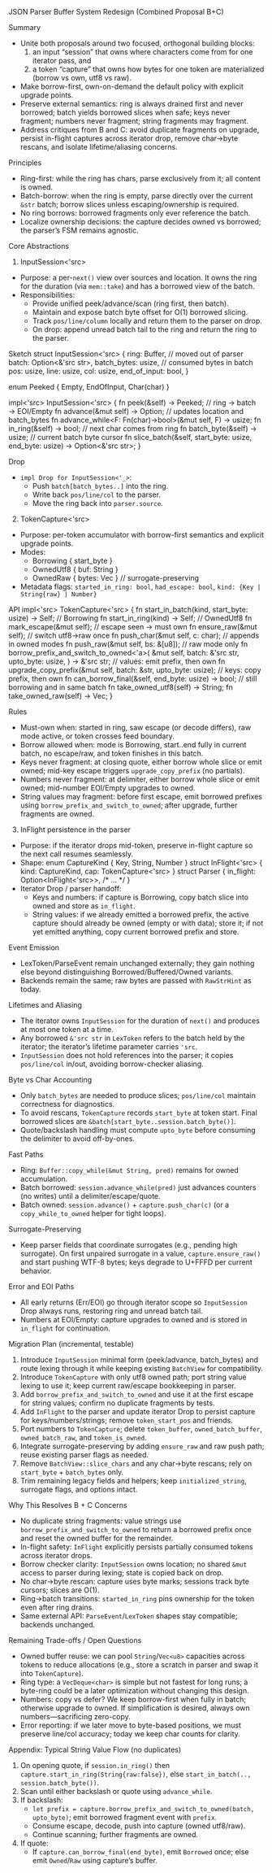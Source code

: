 JSON Parser Buffer System Redesign (Combined Proposal B+C)

Summary
- Unite both proposals around two focused, orthogonal building blocks:
  1) an input “session” that owns where characters come from for one iterator pass, and
  2) a token “capture” that owns how bytes for one token are materialized (borrow vs own, utf8 vs raw).
- Make borrow-first, own-on-demand the default policy with explicit upgrade points.
- Preserve external semantics: ring is always drained first and never borrowed; batch yields borrowed slices when safe; keys never fragment; numbers never fragment; string fragments may fragment.
- Address critiques from B and C: avoid duplicate fragments on upgrade, persist in-flight captures across iterator drop, remove char→byte rescans, and isolate lifetime/aliasing concerns.

Principles
- Ring-first: while the ring has chars, parse exclusively from it; all content is owned.
- Batch-borrow: when the ring is empty, parse directly over the current `&str` batch; borrow slices unless escaping/ownership is required.
- No ring borrows: borrowed fragments only ever reference the batch.
- Localize ownership decisions: the capture decides owned vs borrowed; the parser’s FSM remains agnostic.

Core Abstractions

1) InputSession<'src>
- Purpose: a per-`next()` view over sources and location. It owns the ring for the duration (via `mem::take`) and has a borrowed view of the batch.
- Responsibilities:
  - Provide unified peek/advance/scan (ring first, then batch).
  - Maintain and expose batch byte offset for O(1) borrowed slicing.
  - Track `pos/line/column` locally and return them to the parser on drop.
  - On drop: append unread batch tail to the ring and return the ring to the parser.

Sketch
  struct InputSession<'src> {
    ring: Buffer,                // moved out of parser
    batch: Option<&'src str>,
    batch_bytes: usize,          // consumed bytes in batch
    pos: usize, line: usize, col: usize,
    end_of_input: bool,
  }

  enum Peeked { Empty, EndOfInput, Char(char) }

  impl<'src> InputSession<'src> {
    fn peek(&self) -> Peeked;                            // ring → batch → EOI/Empty
    fn advance(&mut self) -> Option<char>;               // updates location and batch_bytes
    fn advance_while<F: Fn(char)->bool>(&mut self, F) -> usize;
    fn in_ring(&self) -> bool;                           // next char comes from ring
    fn batch_byte(&self) -> usize;                       // current batch byte cursor
    fn slice_batch(&self, start_byte: usize, end_byte: usize) -> Option<&'src str>;
  }

Drop
- `impl Drop for InputSession<'_>`:
  - Push `batch[batch_bytes..]` into the ring.
  - Write back `pos/line/col` to the parser.
  - Move the ring back into `parser.source`.

2) TokenCapture<'src>
- Purpose: per-token accumulator with borrow-first semantics and explicit upgrade points.
- Modes:
  - Borrowing { start_byte }
  - OwnedUtf8 { buf: String }
  - OwnedRaw { bytes: Vec<u8> } // surrogate-preserving
- Metadata flags: `started_in_ring: bool`, `had_escape: bool`, `kind: {Key | String{raw} | Number}`

API
  impl<'src> TokenCapture<'src> {
    fn start_in_batch(kind, start_byte: usize) -> Self;   // Borrowing
    fn start_in_ring(kind) -> Self;                       // OwnedUtf8
    fn mark_escape(&mut self);                            // escape seen → must own
    fn ensure_raw(&mut self);                             // switch utf8→raw once
    fn push_char(&mut self, c: char);                     // appends in owned modes
    fn push_raw(&mut self, bs: &[u8]);                    // raw mode only
    fn borrow_prefix_and_switch_to_owned<'a>(
       &mut self,
       batch: &'src str,
       upto_byte: usize,
    ) -> &'src str;                                       // values: emit prefix, then own
    fn upgrade_copy_prefix(&mut self, batch: &str, upto_byte: usize); // keys: copy prefix, then own
    fn can_borrow_final(&self, end_byte: usize) -> bool;  // still borrowing and in same batch
    fn take_owned_utf8(self) -> String;
    fn take_owned_raw(self) -> Vec<u8>;
  }

Rules
- Must-own when: started in ring, saw escape (or decode differs), raw mode active, or token crosses feed boundary.
- Borrow allowed when: mode is Borrowing, start..end fully in current batch, no escape/raw, and token finishes in this batch.
- Keys never fragment: at closing quote, either borrow whole slice or emit owned; mid-key escape triggers `upgrade_copy_prefix` (no partials).
- Numbers never fragment: at delimiter, either borrow whole slice or emit owned; mid-number EOI/Empty upgrades to owned.
- String values may fragment: before first escape, emit borrowed prefixes using `borrow_prefix_and_switch_to_owned`; after upgrade, further fragments are owned.

3) InFlight persistence in the parser
- Purpose: if the iterator drops mid-token, preserve in-flight capture so the next call resumes seamlessly.
- Shape:
  enum CaptureKind { Key, String, Number }
  struct InFlight<'src> { kind: CaptureKind, cap: TokenCapture<'src> }
  struct Parser { in_flight: Option<InFlight<'src>>, /* … */ }
- Iterator Drop / parser handoff:
  - Keys and numbers: if capture is Borrowing, copy batch slice into owned and store as `in_flight`.
  - String values: if we already emitted a borrowed prefix, the active capture should already be owned (empty or with data); store it; if not yet emitted anything, copy current borrowed prefix and store.

Event Emission
- LexToken/ParseEvent remain unchanged externally; they gain nothing else beyond distinguishing Borrowed/Buffered/Owned variants.
- Backends remain the same; raw bytes are passed with `RawStrHint` as today.

Lifetimes and Aliasing
- The iterator owns `InputSession` for the duration of `next()` and produces at most one token at a time.
- Any borrowed `&'src str` in `LexToken` refers to the batch held by the iterator; the iterator’s lifetime parameter carries `'src`.
- `InputSession` does not hold references into the parser; it copies `pos/line/col` in/out, avoiding borrow-checker aliasing.

Byte vs Char Accounting
- Only `batch_bytes` are needed to produce slices; `pos/line/col` maintain correctness for diagnostics.
- To avoid rescans, `TokenCapture` records `start_byte` at token start. Final borrowed slices are `&batch[start_byte..session.batch_byte()]`.
- Quote/backslash handling must compute `upto_byte` before consuming the delimiter to avoid off-by-ones.

Fast Paths
- Ring: `Buffer::copy_while(&mut String, pred)` remains for owned accumulation.
- Batch borrowed: `session.advance_while(pred)` just advances counters (no writes) until a delimiter/escape/quote.
- Batch owned: `session.advance()` + `capture.push_char(c)` (or a `copy_while_to_owned` helper for tight loops).

Surrogate-Preserving
- Keep parser fields that coordinate surrogates (e.g., pending high surrogate). On first unpaired surrogate in a value, `capture.ensure_raw()` and start pushing WTF-8 bytes; keys degrade to U+FFFD per current behavior.

Error and EOI Paths
- All early returns (Err/EOI) go through iterator scope so `InputSession` Drop always runs, restoring ring and unread batch tail.
- Numbers at EOI/Empty: capture upgrades to owned and is stored in `in_flight` for continuation.

Migration Plan (incremental, testable)
1. Introduce `InputSession` minimal form (peek/advance, batch_bytes) and route lexing through it while keeping existing `BatchView` for compatibility.
2. Introduce `TokenCapture` with only utf8 owned path; port string value lexing to use it; keep current raw/escape bookkeeping in parser.
3. Add `borrow_prefix_and_switch_to_owned` and use it at the first escape for string values; confirm no duplicate fragments by tests.
4. Add `InFlight` to the parser and update iterator Drop to persist capture for keys/numbers/strings; remove `token_start_pos` and friends.
5. Port numbers to `TokenCapture`; delete `token_buffer`, `owned_batch_buffer`, `owned_batch_raw`, and `token_is_owned`.
6. Integrate surrogate-preserving by adding `ensure_raw` and raw push path; reuse existing parser flags as needed.
7. Remove `BatchView::slice_chars` and any char→byte rescans; rely on `start_byte` + `batch_bytes` only.
8. Trim remaining legacy fields and helpers; keep `initialized_string`, surrogate flags, and options intact.

Why This Resolves B + C Concerns
- No duplicate string fragments: value strings use `borrow_prefix_and_switch_to_owned` to return a borrowed prefix once and reset the owned buffer for the remainder.
- In-flight safety: `InFlight` explicitly persists partially consumed tokens across iterator drops.
- Borrow checker clarity: `InputSession` owns location; no shared `&mut` access to parser during lexing; state is copied back on drop.
- No char→byte rescan: capture uses byte marks; sessions track byte cursors; slices are O(1).
- Ring→batch transitions: `started_in_ring` pins ownership for the token even after ring drains.
- Same external API: `ParseEvent`/`LexToken` shapes stay compatible; backends unchanged.

Remaining Trade-offs / Open Questions
- Owned buffer reuse: we can pool `String`/`Vec<u8>` capacities across tokens to reduce allocations (e.g., store a scratch in parser and swap it into `TokenCapture`).
- Ring type: a `VecDeque<char>` is simple but not fastest for long runs; a byte-ring could be a later optimization without changing this design.
- Numbers: copy vs defer? We keep borrow-first when fully in batch; otherwise upgrade to owned. If simplification is desired, always own numbers—sacrificing zero-copy.
- Error reporting: if we later move to byte-based positions, we must preserve line/col accuracy; today we keep char counts for clarity.

Appendix: Typical String Value Flow (no duplicates)
1) On opening quote, if `session.in_ring()` then `capture.start_in_ring(String{raw:false})`, else `start_in_batch(.., session.batch_byte())`.
2) Scan until either backslash or quote using `advance_while`.
3) If backslash:
   - `let prefix = capture.borrow_prefix_and_switch_to_owned(batch, upto_byte)`; emit borrowed fragment event with `prefix`.
   - Consume escape, decode, push into capture (owned utf8/raw).
   - Continue scanning; further fragments are owned.
4) If quote:
   - If `capture.can_borrow_final(end_byte)`, emit `Borrowed` once; else emit `Owned`/`Raw` using capture’s buffer.


